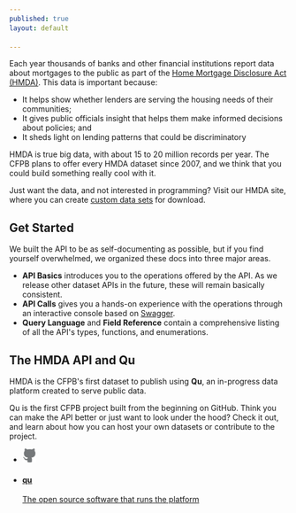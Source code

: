 ```yaml
---
published: true
layout: default

---
```


Each year thousands of banks and other financial institutions report data about mortgages to the public as part of the [Home Mortgage Disclosure Act (HMDA)](http://www.consumerfinance.gov/hmda/). This data is important because:

- It helps show whether lenders are serving the housing needs of their communities;
- It gives public officials insight that helps them make informed decisions about policies; and
- It sheds light on lending patterns that could be discriminatory

HMDA is true big data, with about 15 to 20 million records per year. The CFPB plans to offer every HMDA dataset since 2007, and we think that you could build something really cool with it.

Just want the data, and not interested in programming? Visit our HMDA site, where you can create [custom data sets](http://www.consumerfinance.gov/hmda/explore) for download.

## Get Started
We built the API to be as self-documenting as possible, but if you find yourself overwhelmed, we organized these docs into three major areas.

- **API Basics** introduces you to the operations offered by the API. As we release other dataset APIs in the future, these will remain basically consistent.
- **API Calls** gives you a hands-on experience with the operations through an interactive console based on [Swagger](http://wordnik.swagger.com).
- **Query Language** and **Field Reference** contain a comprehensive listing of all the API's types, functions, and enumerations.

## The HMDA API and Qu

HMDA is the CFPB's first dataset to publish using **Qu**, an in-progress data platform created to serve public data.

Qu is the first CFPB project built from the beginning on GitHub. Think you can make the API better or just want to look under the hood? Check it out, and learn about how you can host your own datasets or contribute to the project.

<ul class="repo-list">
  <li class="list-icon">
    <p class="image-wrap">
      <img src="static/img/octocat.png" width="25px" title="Github">
    </p>
  </li>
  <li>
    <a href="https://github.com/cfpb">
      <h4>qu</h4>
      <p>The open source software that runs the platform</p>
    </a>
  </li>
</ul>

